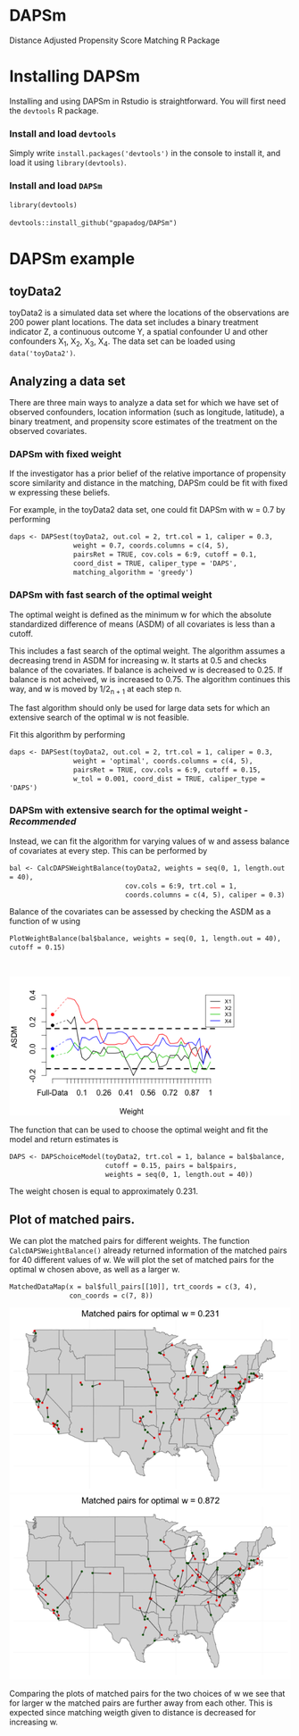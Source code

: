 # DAPSm
Distance Adjusted Propensity Score Matching R Package

# Installing DAPSm
Installing and using DAPSm in Rstudio is straightforward. You will first need the ```devtools``` R package.
### Install and load ```devtools```
Simply write ```install.packages('devtools')``` in the console to install it, and load it using ```library(devtools)```.
### Install and load ```DAPSm```
```
library(devtools)

devtools::install_github("gpapadog/DAPSm")
```

# DAPSm example

## toyData2
toyData2 is a simulated data set where the locations of the observations are 200 power plant locations. The data set includes a binary treatment indicator Z, a continuous outcome Y, a spatial confounder U and other confounders X<sub>1</sub>, X<sub>2</sub>, X<sub>3</sub>, X<sub>4</sub>. The data set can be loaded using ```data('toyData2')```.

## Analyzing a data set

There are three main ways to analyze a data set for which we have set of observed confounders, location information (such as longitude, latitude), a binary treatment, and propensity score estimates of the treatment on the observed covariates.

### DAPSm with fixed weight

If the investigator has a prior belief of the relative importance of propensity score similarity and distance in the matching, DAPSm could be fit with fixed w expressing these beliefs.

For example, in the toyData2 data set, one could fit DAPSm with w = 0.7 by performing

```
daps <- DAPSest(toyData2, out.col = 2, trt.col = 1, caliper = 0.3,
                weight = 0.7, coords.columns = c(4, 5),
                pairsRet = TRUE, cov.cols = 6:9, cutoff = 0.1,
                coord_dist = TRUE, caliper_type = 'DAPS',
                matching_algorithm = 'greedy')
```

### DAPSm with fast search of the optimal weight

The optimal weight is defined as the minimum w for which the absolute standardized difference of means (ASDM) of all covariates is less than a cutoff.

This includes a fast search of the optimal weight. The algorithm assumes a decreasing trend in ASDM for increasing w. It starts at 0.5 and checks balance of the covariates. If balance is acheived w is decreased to 0.25. If balance is not acheived, w is increased to 0.75. The algorithm continues this way, and w is moved by 1/2<sub>n + 1</sub> at each step n.

The fast algorithm should only be used for large data sets for which an extensive search of the optimal w is not feasible.

Fit this algorithm by performing

```
daps <- DAPSest(toyData2, out.col = 2, trt.col = 1, caliper = 0.3,
                weight = 'optimal', coords.columns = c(4, 5),
                pairsRet = TRUE, cov.cols = 6:9, cutoff = 0.15,
                w_tol = 0.001, coord_dist = TRUE, caliper_type = 'DAPS')
```

### DAPSm with extensive search for the optimal weight - *Recommended*

Instead, we can fit the algorithm for varying values of w and assess balance of covariates at every step. This can be performed by

```
bal <- CalcDAPSWeightBalance(toyData2, weights = seq(0, 1, length.out = 40),
                             cov.cols = 6:9, trt.col = 1,
                             coords.columns = c(4, 5), caliper = 0.3)
```

Balance of the covariates can be assessed by checking the ASDM as a function of w using

```
PlotWeightBalance(bal$balance, weights = seq(0, 1, length.out = 40), cutoff = 0.15)
```

<br>

![Alt text](images/DAPSm_plot1.png)

The function that can be used to choose the optimal weight and fit the model and return estimates is
```
DAPS <- DAPSchoiceModel(toyData2, trt.col = 1, balance = bal$balance,
                        cutoff = 0.15, pairs = bal$pairs,
                        weights = seq(0, 1, length.out = 40))
```
The weight chosen is equal to approximately 0.231.


## Plot of matched pairs.
We can plot the matched pairs for different weights. The function ```CalcDAPSWeightBalance()``` already returned information of the matched pairs for 40 different values of w. We will plot the set of matched pairs for the optimal w chosen above, as well as a larger w.

```
MatchedDataMap(x = bal$full_pairs[[10]], trt_coords = c(3, 4),
               con_coords = c(7, 8))
```

![Alt text](images/plot2.png)
![Alt text](images/plot3.png)

Comparing the plots of matched pairs for the two choices of w we see that for larger w the matched pairs are further away from each other. This is expected since matching weigth given to distance is decreased for increasing w.


